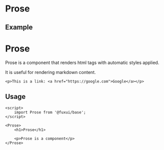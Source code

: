 <script>
	import { Box } from '@fuxui/base';
</script>

# Prose

## Example

<Box>
	<h1>Prose</h1>
	<p>Prose is a component that renders html tags with automatic styles applied.</p>
	<p>It is useful for rendering markdown content.</p>
	
	<p>This is a link: <a href="https://google.com">Google</a></p>
</Box>

## Usage

```svelte
<script>
	import Prose from '@fuxui/base';
</script>

<Prose>
	<h1>Prose</h1>

	<p>Prose is a component</p>
</Prose>
```
